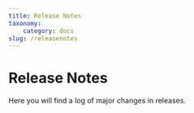 ```yaml
---
title: Release Notes
taxonomy:
    category: docs
slug: /releasenotes
---
```


# Release Notes

Here you will find a log of major changes in releases.
